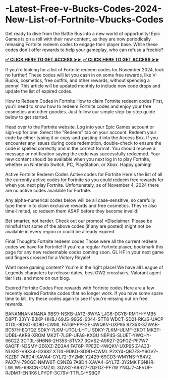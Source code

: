 # -Latest-Free-v-Bucks-Codes-2024-New-List-of-Fortnite-Vbucks-Codes
Get ready to dive from the Battle Bus into a new world of opportunity! Epic Games is on a roll with their new content, as they are now periodically releasing Fortnite redeem codes to engage their player base. While these codes don't offer rewards to help your gameplay, who can refuse a freebie?

**[✅ CLICK HERE TO GET ACCESS ➤➤ ​​](https://xnproo.com/giftcards/)**
**[✅ CLICK HERE TO GET ACCESS ➤➤ ​​](https://xnproo.com/giftcards/)**


If you're looking for a list of Fortnite redeem codes for November 2024, look no further! These codes will let you cash in on some free rewards, like V-Bucks, cosmetics, free outfits, and other rewards, without spending a penny! This article will be updated monthly to include new code drops and update the list of expired codes.

How to Redeem Codes in Fortnite
How to claim Fortnite redeem codes
First, you'll need to know how to redeem Fortnite codes and enjoy your free cosmetics and other goodies. Just follow our simple step-by-step guide below to get started.

Head over to the Fortnite website.
Log into your Epic Games account or sign-up for one.
Select the "Redeem" tab on your account.
Redeem your code by either typing it or copy-and-pasting it into the Access Box.
If you encounter any issues during code redemption, double-check to ensure the code is spelled correctly and in the correct format.
You should receive a message or notification saying the code was successfully redeemed. Your new content should be available when you next log in to play Fortnite, whether on Nintendo Switch, PC, PlayStation, or Xbox. Happy gaming!

Active Fortnite Redeem Codes
Active codes for Fortnite 
Here's the list of all the currently active codes for Fortnite so you could redeem free rewards for when you next play Fortnite. Unfortunately, as of November 4, 2024 there are no active codes available for Fortnite.

Any alpha-numerical codes below will be all case-sensitive, so carefully type them in to claim exclusive rewards and free cosmetics. They're also time-limited, so redeem them ASAP before they become invalid!

Bet smarter, not harder. Check out our promos!
*Disclaimer: Please be mindful that some of the above codes (if any are posted) might not be available in every region or could be already expired.

Final Thoughts
Fortnite redeem codes
Those were all the current redeem codes we have for Fortnite! If you're a regular Fortnite player, bookmark this page for any new redeemable codes coming soon. GL HF in your next game and fingers crossed for a Victory Royale!

Want more gaming content? You're in the right place! We have all League of Legends characters by release dates, best OW2 crosshairs, Valorant agent tier lists, and more on our blog.

Expired Fortnite Codes
Free rewards with Fortnite codes
Here are a few recently expired Fortnite codes that no longer work. If you have some spare time to kill, try these codes again to see if you're missing out on free rewards.

BANANNANANANA
9BS9-NSKB-JAT2-8WYA
LJG6-DGYB-RMTH-YMB5
D8PT-33YY-B3KP-HHBJ
69JS-99GS-6344-STT8
WDCT-SD21-RKJ6-UACP
XTGL-9DKO-SD9D-CWML
FAT6P-PPE2E-4WQKV-UXP95
8Z35X-3ZWAB-BC57H-EQTQZ
SDKY-7LKM-UTGL-LHTU
SDKY-7LKM-ULMF-ZKOT
MK2T-UDBL-AKR9-XROM
MK2T-7LGP-UFA8-KXGU
NBP4S-SLUET-YWQHY-66C2Z
3CT3L-5H6N6-2H35S-8TVX7
3QVS2-A9R27-2QFGZ-PF7W7
6AQFF-N3SMY-2E6XZ-ZD3A4
FAT6P-PPE2E-4WQKV-UXP95
Z4A33-NLKR2-V9X34-G3682
XTGL-9DKO-SD9D-CWML
P2XY4-QB7Z8-Y6GVZ-KZZBT
7A8D4-XAVA4-GYL72-3Y2MK
Y2429-69CD3-WMYNS-Y64V2
PAX7N-79CGE-NMW6T-C9NZG
7A8D4-XAVA4-GYL7Z-3Y2MK
FGNHR-LWLW5-698CN-DMZXL
3QVS2-A9R27-2QFGZ-PF7W
YNQJ7-4EVUP-RJDMT-ENRK6
LPYDF-3C79V-TTFLG-YSBQP
